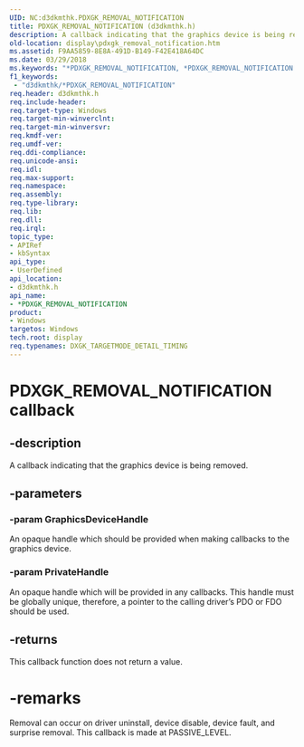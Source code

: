 ```yaml
---
UID: NC:d3dkmthk.PDXGK_REMOVAL_NOTIFICATION
title: PDXGK_REMOVAL_NOTIFICATION (d3dkmthk.h)
description: A callback indicating that the graphics device is being removed.
old-location: display\pdxgk_removal_notification.htm
ms.assetid: F9AA5859-8E8A-491D-B149-F42E418A64DC
ms.date: 03/29/2018
ms.keywords: "*PDXGK_REMOVAL_NOTIFICATION, *PDXGK_REMOVAL_NOTIFICATION callback function [Display Devices], d3dkmthk/*PDXGK_REMOVAL_NOTIFICATION, display.pdxgk_removal_notification"
f1_keywords:
 - "d3dkmthk/*PDXGK_REMOVAL_NOTIFICATION"
req.header: d3dkmthk.h
req.include-header:
req.target-type: Windows
req.target-min-winverclnt:
req.target-min-winversvr:
req.kmdf-ver:
req.umdf-ver:
req.ddi-compliance:
req.unicode-ansi:
req.idl:
req.max-support:
req.namespace:
req.assembly:
req.type-library:
req.lib:
req.dll:
req.irql:
topic_type:
- APIRef
- kbSyntax
api_type:
- UserDefined
api_location:
- d3dkmthk.h
api_name:
- *PDXGK_REMOVAL_NOTIFICATION
product:
- Windows
targetos: Windows
tech.root: display
req.typenames: DXGK_TARGETMODE_DETAIL_TIMING
---
```


# PDXGK_REMOVAL_NOTIFICATION callback


## -description


A callback indicating that the graphics device is being removed.


## -parameters




### -param GraphicsDeviceHandle

An opaque handle which should be provided when making callbacks to the graphics device.


### -param PrivateHandle

An opaque handle which will be provided in any callbacks. This handle must be globally unique, therefore, a pointer to the calling driver’s PDO or FDO should be used.


## -returns



This callback function does not return a value.



# -remarks

Removal can occur on driver uninstall, device disable, device fault, and surprise removal. This callback is made at PASSIVE_LEVEL.
